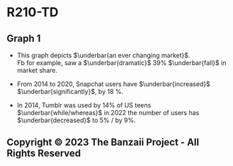 # R210-TD

## Graph 1

- This graph depicts $\underbar{an ever changing market}$.  
  Fb for example, saw a $\underbar{dramatic}$ 39% $\underbar{fall}$ in market share.

- From 2014 to 2020, Snapchat users have $\underbar{increased}$
  $\underbar{significantly}$, by 18 %.

- In 2014, Tumblr was used by 14% of US teens $\underbar{while/whereas}$ in 2022 the number of users has $\underbar{decreased}$ to 5% / by 9%.

## Copyright &copy; 2023 The Banzaii Project - All Rights Reserved
